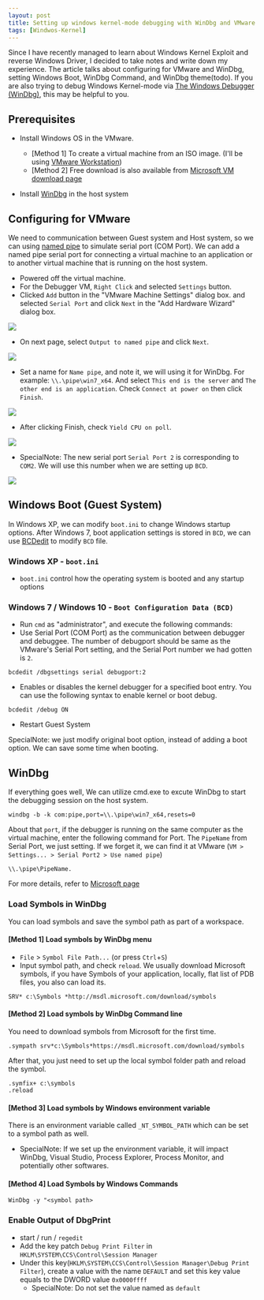 ```yaml
---
layout: post
title: Setting up windows kernel-mode debugging with WinDbg and VMware
tags: [Windwos-Kernel]
---
```



Since I have recently managed to learn about Windows Kernel Exploit and reverse Windows Driver, I decided to take notes and write down my experience. The article talks about configuring for VMware and WinDbg, setting Windows Boot, WinDbg Command, and WinDbg theme(todo). If you are also trying to debug Windows Kernel-mode via [The Windows Debugger (WinDbg)](https://docs.microsoft.com/en-us/windows-hardware/drivers/debugger/debugger-download-tools), this may be helpful to you. 

## Prerequisites
* Install Windows OS in the VMware. 
	* [Method 1] To create a virtual machine from an ISO image. (I'll be using [VMware Workstation](https://my.vmware.com/web/vmware/info/slug/desktop_end_user_computing/vmware_workstation_pro/15_0))
	* [Method 2] Free download is also available from [Microsoft VM download page](https://developer.microsoft.com/en-us/microsoft-edge/tools/vms/)

* Install [WinDbg](https://docs.microsoft.com/en-us/windows-hardware/drivers/debugger/debugger-download-tools) in the host system


## Configuring for VMware 
We need to communication between Guest system and Host system, so we can using [named pipe](https://docs.microsoft.com/en-us/windows/desktop/ipc/named-pipes) to simulate serial port (COM Port). We can add a named pipe serial port for connecting a virtual machine to an application or to another virtual machine that is running on the host system.

* Powered off the virtual machine.
* For the Debugger VM, `Right Click` and selected `Settings` button.
* Clicked `Add` button in the "VMware Machine Settings" dialog box. and selected `Serial Port` and click `Next` in the "Add Hardware Wizard" dialog box.

![](https://i.imgur.com/87ulCRB.png)

* On next page, select `Output to named pipe` and click `Next`.

![](https://i.imgur.com/QiRUCi5.png)

* Set a name for `Name pipe`, and note it, we will using it for WinDbg. For example: `\\.\pipe\win7_x64`. And select `This end is the server` and `The other end is an application`. Check `Connect at power on` then click `Finish`.

![](https://i.imgur.com/e0nJSBJ.png)

* After clicking Finish, check `Yield CPU on poll`.

![](https://i.imgur.com/uGeCVmF.png)

* SpecialNote: The new serial port `Serial Port 2` is corresponding to `COM2`. We will use this number when we are setting up `BCD`.

![](https://i.imgur.com/2FmI1lR.png)

## Windows Boot (Guest System)
In Windows XP, we can modify `boot.ini` to change Windows startup options. After Windows 7, boot application settings is stored in `BCD`, we can use [BCDedit](https://docs.microsoft.com/en-us/windows-hardware/manufacture/desktop/bcdedit-command-line-options) to modify `BCD` file.

### Windows XP - `boot.ini`
* `boot.ini` control how the operating system is booted and any startup options

### Windows 7 / Windows 10 - `Boot Configuration Data (BCD)`
 
* Run `cmd` as "administrator", and execute the following commands:
* Use Serial Port (COM Port) as the communication between debugger and debuggee. The number of debugport should be same as the VMware's Serial Port setting, and the Serial Port number we had gotten is `2`.

```
bcdedit /dbgsettings serial debugport:2    
```
* Enables or disables the kernel debugger for a specified boot entry. You can use the following syntax to enable kernel or boot debug.
```
bcdedit /debug ON
```

* Restart Guest System

SpecialNote: we just modify original boot option, instead of adding a boot option. We can save some time when booting.

## WinDbg
If everything goes well, We can utilize cmd.exe to excute WinDbg to start the debugging session on the host system.

```
windbg -b -k com:pipe,port=\\.\pipe\win7_x64,resets=0
```

About that `port`, if the debugger is running on the same computer as the virtual machine, enter the following command for Port. The `PipeName` from Serial Port, we just setting. If we forget it, we can find it at VMware (`VM > Settings... > Serial Port2 > Use named pipe`)

```
\\.\pipe\PipeName.
```

For more details, refer to [Microsoft page](https://docs.microsoft.com/en-us/windows-hardware/drivers/debugger/attaching-to-a-virtual-machine--kernel-mode-)

### Load Symbols in WinDbg
You can load symbols and save the symbol path as part of a workspace.

#### [Method 1] Load symbols by WinDbg menu
* `File` > `Symbol File Path...` (or press `Ctrl`+`S`) 
* Input symbol path, and check `reload`. We usually download Microsoft symbols, if you have Symbols of your application, locally, flat list of PDB files, you also can load its.
```
SRV* c:\Symbols *http://msdl.microsoft.com/download/symbols
```

#### [Method 2] Load symbols by WinDbg Command line 

You need to download symbols from Microsoft for the first time. 
```
.sympath srv*c:\Symbols*https://msdl.microsoft.com/download/symbols
```
After that, you just need to set up the local symbol folder path and reload the symbol.
```
.symfix+ c:\symbols
.reload
```

#### [Method 3] Load symbols by Windows environment variable
There is an environment variable called `_NT_SYMBOL_PATH` which can be set to a symbol path as well. 
* SpecialNote: If we set up the environment variable, it will impact WinDbg, Visual Studio, Process Explorer, Process Monitor, and potentially other softwares.

#### [Method 4] Load Symbols by Windows Commands
`WinDbg -y "<symbol path>`

### Enable Output of DbgPrint 

* start / run / `regedit`
* Add the key patch `Debug Print Filter` in `HKLM\SYSTEM\CCS\Control\Session Manager`
* Under this key(`HKLM\SYSTEM\CCS\Control\Session Manager\Debug Print Filter`), create a value with the name `DEFAULT` and set this key value equals to the DWORD value `0x0000ffff`
    * SpecialNote: Do not set the value named as `default`
